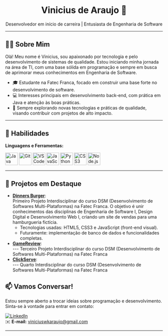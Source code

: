 <h1 align="center">Vinicius de Araujo 👋</h1>

<p align="center">
Desenvolvedor em início de carreira | Entusiasta de Engenharia de Software
</p>

---

## 👨‍💻 Sobre Mim

Olá! Meu nome é Vinicius, sou apaixonado por tecnologia e pelo desenvolvimento de sistemas de qualidade. Estou iniciando minha jornada na área de TI, com uma base sólida em programação e sempre em busca de aprimorar meus conhecimentos em Engenharia de Software.

- 🎓 Estudante na Fatec Franca, focado em construir uma base forte no desenvolvimento de software.
- 💻 Interesses principais em desenvolvimento back-end, com prática em Java e atenção às boas práticas.
- 🚀 Sempre explorando novas tecnologias e práticas de qualidade, visando contribuir com projetos de alto impacto.

---

## 🚀 Habilidades

**Linguagens e Ferramentas:**  
<p align="left">
  <img src="https://cdn.jsdelivr.net/gh/devicons/devicon/icons/java/java-original.svg" alt="Java" width="40" height="40"/>
  <img src="https://cdn.jsdelivr.net/gh/devicons/devicon/icons/git/git-original.svg" alt="Git" width="40" height="40"/>
  <img src="https://cdn.jsdelivr.net/gh/devicons/devicon/icons/vscode/vscode-original.svg" alt="VS Code" width="40" height="40"/>
  <img src="https://cdn.jsdelivr.net/gh/devicons/devicon/icons/javascript/javascript-original.svg" alt="JavaScript" width="40" height="40"/>
  <img src="https://cdn.jsdelivr.net/gh/devicons/devicon/icons/python/python-original.svg" alt="Python" width="40" height="40"/>
  <img src="https://cdn.jsdelivr.net/gh/devicons/devicon/icons/css3/css3-original.svg" alt="CSS3" width="40" height="40"/>
  <img src="https://cdn.jsdelivr.net/gh/devicons/devicon/icons/nodejs/nodejs-original.svg" alt="Node.js" width="40" height="40"/>
</p>

---

## 📌 Projetos em Destaque

- [**Dinners Burger**](https://github.com/Viniciussinc/Pi_1_Semestre):  
  Primeiro Projeto Interdisciplinar do curso DSM (Desenvolvimento de Softwares Multi-Plataformas) na Fatec Franca. O objetivo é unir conhecimentos das disciplinas de Engenharia de Software I, Design Digital e Desenvolvimento Web I, criando um site de vendas para uma hamburgueria fictícia.  
  - Tecnologias usadas: HTML5, CSS3 e JavaScript (front-end visual).  
  - Futuramente: implementação de banco de dados e funcionalidades completas.
- [**GameReview**](https://github.com/FatecFranca/DSM-P3-G10-2025-1):  
--- Terceiro Projeto Interdisciplinar do curso DSM (Desenvolvimento de Softwares Multi-Plataformas) na Fatec Franca
- [**ClickServe**](https://github.com/FatecFranca/DSM-G04-PI4-2025-2):  
--- Quarto Interdisciplinar do curso DSM (Desenvolvimento de Softwares Multi-Plataformas) na Fatec Franca

## 📫 Vamos Conversar!

Estou sempre aberto a trocar ideias sobre programação e desenvolvimento. Sinta-se à vontade para entrar em contato:

[![LinkedIn](https://img.shields.io/badge/-LinkedIn-blue?style=flat&logo=linkedin)](https://www.linkedin.com/in/vinícius-araújo-063840275/)  
✉️ **E-mail:** viniciuswkaraujo@gmail.com

---
